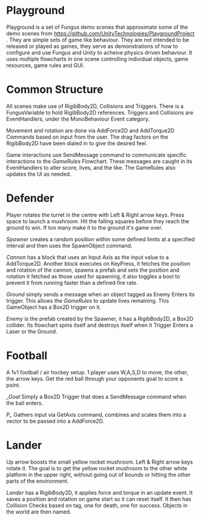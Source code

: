 Playground
==========
Playground is a set of Fungus demo scenes that approximate some of the demo scenes from https://github.com/UnityTechnologies/PlaygroundProject . They are simple sets of game like behaviour. They are not intended to be released or played as games, they serve as demonstrations of how to configure and use Fungus and Unity to acheive physics driven behaviour. It uses multiple flowcharts in one scene controlling individual objects, game resources, game rules and GUI. 

Common Structure
===============
All scenes make use of RigibBody2D, Collisions and Triggers. There is a FungusVariable to hold RigibBody2D references. Triggers and Collisions are EventHandlers, under the MonoBehaviour Event category.

Movement and rotation are done via AddForce2D and AddTorque2D Commands based on input from the user. The drag factors on the RigibBody2D have been dialed in to give the desired feel.

Game interactions use SendMessage command to communicate specific interactions to the *GameRules* Flowchart. These messages are caught in its EventHandlers to alter score, lives, and the like. The GameRules also updates the UI as needed.

Defender
========
Player rotates the turret in the centre with Left & Right arrow keys. Press space to launch a mushroom. Hit the falling squares before they reach the ground to win. If too many make it to the ground it's game over.

*Spawner* creates a random position within some defined limits at a specified interval and then uses the SpawnObject command.

*Cannon* has a block that uses an Input Axis as the input value to a AddTorque2D. Another block executes on KeyPress, it fetches the position and rotation of the cannon, spawns a prefab and sets the position and rotation it fetched as those used for spawning, it also toggles a bool to prevent it from running faster than a defined fire rate.

*Ground* simply sends a message when an object tagged as Enemy Enters its trigger. This allows the *GameRules* to update lives remaining. This GameObject has a Box2D trigger on it.

*Enemy* is the prefab created by the Spawner, it has a RigibBody2D, a Box2D collider. Its flowchart spins itself and destroys itself when it Trigger Enters a Laser or the Ground.

Football
========
A 1v1 football / air hockey setup. 1 player uses W,A,S,D to move, the other, the arrow keys. Get the red ball through your opponents goal to score a point.

*_Goal* Simply a Box2D Trigger that does a SendMessage command when the ball enters.

*P_* Gathers input via GetAxis command, combines and scales them into a vector to be passed into a AddForce2D.

Lander
======
Up arrow boosts the small yellow rocket mushroom. Left & Right arrow keys rotate it. The goal is to get the yellow rocket mushroom to the other white platform in the upper right, without going out of bounds or hitting the other parts of the environment.

*Lander* has a RigibBody2D, it applies force and torque in an update event. It saves a position and rotation on game start so it can reset itself. It then has Collision Checks based on tag, one for death, one for success. Objects in the world are then named.